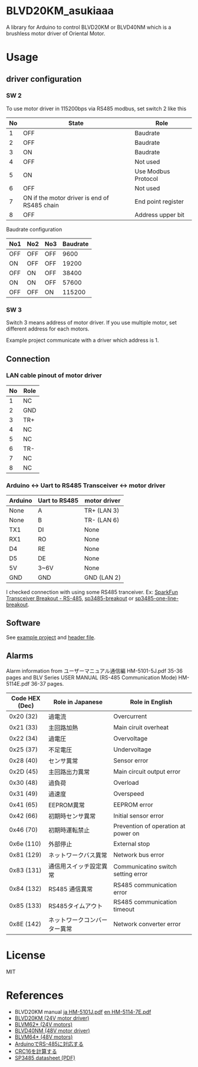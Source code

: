 # BLVD20KM_asukiaaa

A library for Arduino to control BLVD20KM or BLVD40NM which is a brushless motor driver of Oriental Motor.

# Usage

## driver configuration

### SW 2

To use motor driver in 115200bps via RS485 modbus, set switch 2 like this

No | State | Role
-- | ----- | ---
1  | OFF   | Baudrate
2  | OFF   | Baudrate
3  | ON    | Baudrate
4  | OFF   | Not used
5  | ON    | Use Modbus Protocol
6  | OFF   | Not used
7  | ON if the motor driver is end of RS485 chain | End point register
8  | OFF   | Address upper bit

Baudrate configuration

No1 | No2 | No3 | Baudrate
--- | --- | --- | --------
OFF | OFF | OFF | 9600
ON  | OFF | OFF | 19200
OFF | ON  | OFF | 38400
ON  | ON  | OFF | 57600
OFF | OFF | ON  | 115200

### SW 3

Switch 3 means address of motor driver.
If you use multiple motor, set different address for each motors.

Example project communicate with a driver which address is 1.

## Connection

### LAN cable pinout of motor driver

No | Role
---|-----
1  | NC
2  | GND
3  | TR+
4  | NC
5  | NC
6  | TR-
7  | NC
8  | NC

### Arduino <-> Uart to RS485 Transceiver <-> motor driver

Arduino | Uart to RS485 | motor driver
--------|--------|------
None    | A      | TR+ (LAN 3)
None    | B      | TR- (LAN 6)
TX1     | DI     | None
RX1     | RO     | None
D4      | RE     | None
D5      | DE     | None
5V      | 3~6V   | None
GND     | GND    | GND (LAN 2)

I checked connection with using some RS485 tranceiver. Ex: [SparkFun Transceiver Breakout - RS-485](https://www.sparkfun.com/products/10124), [sp3485-breakout](https://www.switch-science.com/catalog/6822/) or [sp3485-one-line-breakout](https://www.switch-science.com/catalog/6823/).

## Software

See [example project](./examples) and [header file](./src/BLVD20KM_asukiaaa.h).

## Alarms

Alarm information from ユーザーマニュアル通信編 HM-5101-5J.pdf 35-36 pages and BLV Series USER MANUAL (RS-485 Communication Mode) HM-5114E.pdf 36-37 pages.

Code HEX (Dec) | Role in Japanese | Role in English
-------------- | ---- | ----
0x20 (32) | 過電流 | Overcurrent
0x21 (33) | 主回路加熱 | Main ciruit overheat
0x22 (34) | 過電圧 | Overvoltage
0x25 (37) | 不足電圧 | Undervoltage
0x28 (40) | センサ異常 | Sensor error
0x2D (45) | 主回路出力異常 | Main circuit output error
0x30 (48) | 過負荷 | Overload
0x31 (49) | 過速度 | Overspeed
0x41 (65) | EEPROM異常 | EEPROM error
0x42 (66) | 初期時センサ異常 | Initial sensor error
0x46 (70) | 初期時運転禁止 | Prevention of operation at power on
0x6e (110) | 外部停止 | External stop
0x81 (129) | ネットワークバス異常 | Network bus error
0x83 (131) | 通信用スイッチ設定異常 | Communicatino switch setting error
0x84 (132) | RS485 通信異常 | RS485 communication error
0x85 (133) | RS485タイムアウト | RS485 communication timeout
0x8E (142) | ネットワークコンバーター異常 | Network converter error

# License

MIT

# References

- BLVD20KM manual [ja HM-5101J.pdf](https://www.orientalmotor.co.jp/system/files/product_detail/manual/HM-5101J.pdf) [en HM-5114-7E.pdf](https://www.orientalmotor.com/products/pdfs/opmanuals/HM-5114-7E.pdf)
- [BLVD20KM (24V motor driver)](https://www.orientalmotor.co.jp/products/detail.action?hinmei=BLVD20KM)
- [BLVM62* (24V motors)](https://www.orientalmotor.co.jp/product_search/result.action?productName=BLVM62&searchPattern=1)
- [BLVD40NM (48V motor driver)](https://www.orientalmotor.co.jp/products/detail.action?hinmei=BLVD40NM)
- [BLVM64* (48V motors)](https://www.orientalmotor.co.jp/product_search/result.action?productName=BLVM64&searchPattern=1)
- [ArduinoでRS-485に対応する](https://www.denshi.club/cookbook/wire/rs-4852-arduinors-485.html)
- [CRC16を計算する](http://www.soramimi.jp/crc16/)
- [SP3485 datasheet (PDF)](https://media.digikey.com/pdf/Data%20Sheets/MaxLinear%20PDFs/SP3481,85.pdf)

